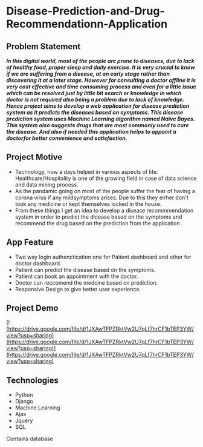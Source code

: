 # Disease-Prediction-and-Drug-Recommendationn-Application

## Problem Statement

***In this digital world, most of the people are prone to diseases, due to lack of healthy food,
proper sleep and daily exercise. It is very crucial to know if we are suffering from a disease, at
an early stage rather than discovering it at a later stage. However for consulting a doctor
offline it is very cost effective and time consuming process and even for a little issue which
can be resolved just by little bit search or knowledge in which doctor is not required also being
a problem due to lack of knowledge.
Hence project aims to develop a web application for disease prediction system as it predicts
the diseases based on symptoms. This disease prediction system uses Machine Learning
algorithm named Naïve Bayes. This system also suggests drugs that are most commonly
used to cure the disease. And also if needed this application helps to appoint a doctorfor
better convenience and satisfaction.***

## Project Motive

* Technology, now a days helped in various aspects of life. Healthcare/Hospitality is one of the growing field in case of data science and data mining process.
* As the pandamic going on most of the people suffer the fear of having a corona virus if any mildsymptoms arises. Due to this they eirher don't took any medicine or kept themselves locked in the house.
* From these things I get an idea to develop a disease recommmendation system in order to predict the dicease based on the symptoms and recommend the drug based on the prediction from the application .

## App Feature
* Two way login authenctication one for Patient dashboard and other for doctor dashboard.
* Patient can predict the disease based on the symptoms.
* Patient can book an appointment with the doctor.
* Doctor can reccomend the medcine based on prediction.
* Responsive Design to give better user experience.

## Project Demo

[![https://drive.google.com/file/d/1JXAwTFPZRktVw2U7qLf7hrCF1bTEP3YW/view?usp=sharing](https://drive.google.com/file/d/1JXAwTFPZRktVw2U7qLf7hrCF1bTEP3YW/view?usp=sharing)](https://drive.google.com/file/d/1JXAwTFPZRktVw2U7qLf7hrCF1bTEP3YW/view?usp=sharing)

## Technologies

* Python
* Django
* Machine Learning
* Ajax
* Jquery
* SQL


Contains database
